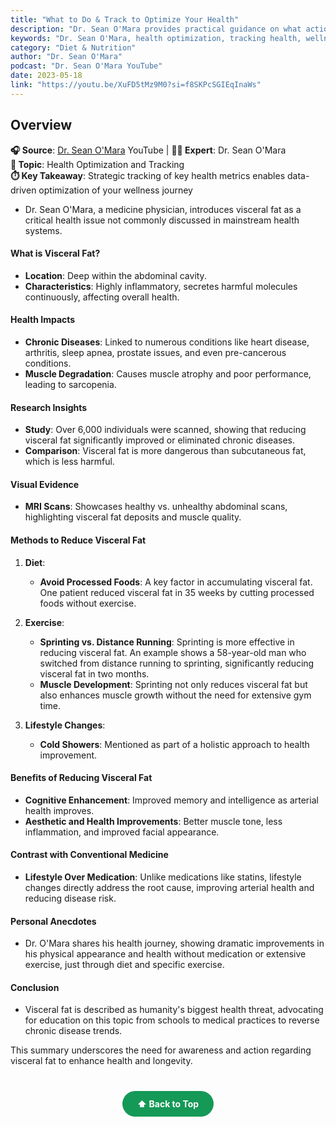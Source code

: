 ```yaml
---
title: "What to Do & Track to Optimize Your Health"
description: "Dr. Sean O'Mara provides practical guidance on what actions to take and what metrics to track for optimal health and wellness outcomes."
keywords: "Dr. Sean O'Mara, health optimization, tracking health, wellness metrics, health monitoring, lifestyle optimization"
category: "Diet & Nutrition"
author: "Dr. Sean O'Mara"
podcast: "Dr. Sean O'Mara YouTube"
date: 2023-05-18
link: "https://youtu.be/XuFD5tMz9M0?si=f8SKPcSGIEqInaWs"
---
```


## Overview

**🎧 Source**: [Dr. Sean O'Mara](https://www.youtube.com/watch?v=XuFD5tMz9M0) YouTube | **👨‍⚕️ Expert**: Dr. Sean O'Mara  
**🎯 Topic**: Health Optimization and Tracking  
**⏱️ Key Takeaway**: Strategic tracking of key health metrics enables data-driven optimization of your wellness journey
- Dr. Sean O'Mara, a medicine physician, introduces visceral fat as a critical health issue not commonly discussed in mainstream health systems.

#### **What is Visceral Fat?**
- **Location**: Deep within the abdominal cavity.
- **Characteristics**: Highly inflammatory, secretes harmful molecules continuously, affecting overall health.

#### **Health Impacts**
- **Chronic Diseases**: Linked to numerous conditions like heart disease, arthritis, sleep apnea, prostate issues, and even pre-cancerous conditions.
- **Muscle Degradation**: Causes muscle atrophy and poor performance, leading to sarcopenia.

#### **Research Insights**
- **Study**: Over 6,000 individuals were scanned, showing that reducing visceral fat significantly improved or eliminated chronic diseases.
- **Comparison**: Visceral fat is more dangerous than subcutaneous fat, which is less harmful.

#### **Visual Evidence**
- **MRI Scans**: Showcases healthy vs. unhealthy abdominal scans, highlighting visceral fat deposits and muscle quality.

#### **Methods to Reduce Visceral Fat**
1. **Diet**:
   - **Avoid Processed Foods**: A key factor in accumulating visceral fat. One patient reduced visceral fat in 35 weeks by cutting processed foods without exercise.
   
2. **Exercise**:
   - **Sprinting vs. Distance Running**: Sprinting is more effective in reducing visceral fat. An example shows a 58-year-old man who switched from distance running to sprinting, significantly reducing visceral fat in two months.
   - **Muscle Development**: Sprinting not only reduces visceral fat but also enhances muscle growth without the need for extensive gym time.

3. **Lifestyle Changes**:
   - **Cold Showers**: Mentioned as part of a holistic approach to health improvement.

#### **Benefits of Reducing Visceral Fat**
- **Cognitive Enhancement**: Improved memory and intelligence as arterial health improves.
- **Aesthetic and Health Improvements**: Better muscle tone, less inflammation, and improved facial appearance.

#### **Contrast with Conventional Medicine**
- **Lifestyle Over Medication**: Unlike medications like statins, lifestyle changes directly address the root cause, improving arterial health and reducing disease risk.

#### **Personal Anecdotes**
- Dr. O'Mara shares his health journey, showing dramatic improvements in his physical appearance and health without medication or extensive exercise, just through diet and specific exercise.

#### **Conclusion**
- Visceral fat is described as humanity's biggest health threat, advocating for education on this topic from schools to medical practices to reverse chronic disease trends.

This summary underscores the need for awareness and action regarding visceral fat to enhance health and longevity.

<div style="text-align: center; margin: 40px 0;">
  <a href="#" style="background: #159957; color: white; padding: 12px 24px; border-radius: 25px; text-decoration: none; font-weight: bold; display: inline-block; transition: all 0.3s ease;" onmouseover="this.style.background='#1e7e34'; this.style.transform='translateY(-2px)'" onmouseout="this.style.background='#159957'; this.style.transform='translateY(0)'">
    ⬆️ Back to Top
  </a>
</div>